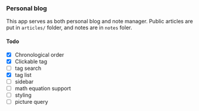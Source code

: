 ### Personal blog

This app serves as both personal blog and note manager. Public articles are put in `articles/` folder, and notes are in `notes` foler.

#### Todo

* [x] Chronological order
* [x] Clickable tag
* [ ] tag search
* [x] tag list
* [ ] sidebar
* [ ] math equation support
* [ ] styling
* [ ] picture query

